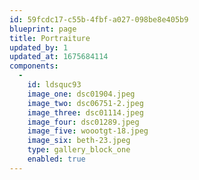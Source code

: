 ```yaml
---
id: 59fcdc17-c55b-4fbf-a027-098be8e405b9
blueprint: page
title: Portraiture
updated_by: 1
updated_at: 1675684114
components:
  -
    id: ldsquc93
    image_one: dsc01904.jpeg
    image_two: dsc06751-2.jpeg
    image_three: dsc01114.jpeg
    image_four: dsc01289.jpeg
    image_five: woootgt-18.jpeg
    image_six: beth-23.jpeg
    type: gallery_block_one
    enabled: true
---
```

